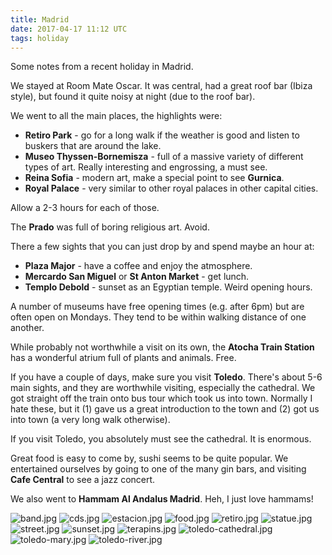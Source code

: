 ```yaml
---
title: Madrid
date: 2017-04-17 11:12 UTC
tags: holiday
---
```

Some notes from a recent holiday in Madrid.

We stayed at Room Mate Oscar. It was central, had a great roof bar (Ibiza style), but found it quite noisy at night (due to the roof bar).

We went to all the main places, the highlights were:

* **Retiro Park** - go for a long walk if the weather is good and listen to buskers that are around the lake.
* **Museo Thyssen-Bornemisza** - full of a massive variety of different types of art. Really interesting and engrossing, a must see.
* **Reina Sofia** - modern art, make a special point to see **Gurnica**.
* **Royal Palace** - very similar to other royal palaces in other capital cities.

Allow a 2-3 hours for each of those.

The **Prado** was full of boring religious art. Avoid.

There a few sights that you can just drop by and spend maybe an hour at:

* **Plaza Major** - have a coffee and enjoy the atmosphere.
* **Mercardo San Miguel** or **St Anton Market** - get lunch.
* **Templo Debold** - sunset as an Egyptian temple. Weird opening hours.

A number of museums have free opening times (e.g. after 6pm) but are often open on Mondays. They tend to be within walking distance of one another.

While probably not worthwhile a visit on its own, the **Atocha Train Station** has a wonderful atrium full of plants and animals. Free.

If you have a couple of days, make sure you visit **Toledo**. There's about 5-6 main sights, and they are worthwhile visiting, especially the cathedral. We got straight off the train onto bus tour which took us into town. Normally I hate these, but it (1) gave us a great introduction to the town and (2) got us into town (a very long walk otherwise).

If you visit Toledo, you absolutely must see the cathedral. It is enormous.

Great food is easy to come by, sushi seems to be quite popular. We entertained ourselves by going to one of the many gin bars, and visiting **Cafe Central** to see a jazz concert.

We also went to **Hammam Al Andalus Madrid**. Heh, I just love hammams!

![band.jpg](../images/madrid/band.jpg)
![cds.jpg](../images/madrid/cds.jpg)
![estacion.jpg](../images/madrid/estacion.jpg)
![food.jpg](../images/madrid/food.jpg)
![retiro.jpg](../images/madrid/retiro.jpg)
![statue.jpg](../images/madrid/statue.jpg)
![street.jpg](../images/madrid/street.jpg)
![sunset.jpg](../images/madrid/sunset.jpg)
![terapins.jpg](../images/madrid/terapins.jpg)
![toledo-cathedral.jpg](../images/madrid/toledo-cathedral.jpg)
![toledo-mary.jpg](../images/madrid/toledo-mary.jpg)
![toledo-river.jpg](../images/madrid/toledo-river.jpg)
